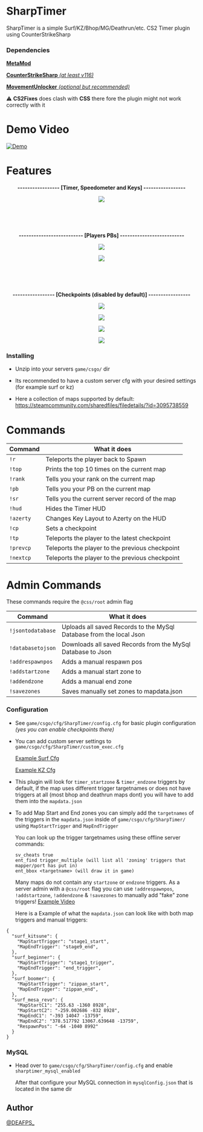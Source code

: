 # SharpTimer
SharpTimer is a simple Surf/KZ/Bhop/MG/Deathrun/etc. CS2 Timer plugin using CounterStrikeSharp

### Dependencies

[**MetaMod**](https://cs2.poggu.me/metamod/installation/)

[**CounterStrikeSharp** *(at least v116)*](https://github.com/roflmuffin/CounterStrikeSharp/releases)

[**MovementUnlocker** *(optional but recommended)*](https://github.com/Source2ZE/MovementUnlocker)

⚠️ **CS2Fixes** does clash with **CSS** there fore the plugin might not work correctly with it

# Demo Video
[![Demo](https://i.imgur.com/Xr0nDqC.png)](https://www.youtube.com/watch?v=wUKOQ68K5t8)

# Features
<p align="center">
<strong style="font-weight: bold;">----------------- [Timer, Speedometer and Keys] -----------------</strong>
</p>

<p align="center">
  <img src="https://i.imgur.com/cGUjH6m.png">
</p>
<br>
<br>
<br>
<p align="center">
<strong style="font-weight: bold;">-------------------------- [Players PBs] --------------------------</strong>
</p>

<p align="center">
  <img src="https://i.imgur.com/9HGOhRR.png">
</p>

<p align="center">
  <img src="https://i.imgur.com/amVXOHP.png">
</p>
<br>
<br>
<br>
<p align="center">
<strong style="font-weight: bold;">----------------- [Checkpoints (disabled by default)] -----------------</strong>
</p>

<p align="center">
  <img src="https://i.imgur.com/USX5i8C.png">
</p>

<p align="center">
  <img src="https://i.imgur.com/kWiHOlz.png">
</p>

<p align="center">
  <img src="https://i.imgur.com/lXwXNN7.png">
</p>

<p align="center">
  <img src="https://i.imgur.com/nyn76Q4.png">
</p>

### Installing

* Unzip into your servers `game/csgo/` dir

* Its recommended to have a custom server cfg with your desired settings (for example surf or kz)

* Here a collection of maps supported by default: https://steamcommunity.com/sharedfiles/filedetails/?id=3095738559

# Commands

| Command  | What it does |
| ------------- | ------------- |
| `!r`  | Teleports the player back to Spawn |
| `!top`  | Prints the top 10 times on the current map |
| `!rank` | Tells you your rank on the current map |
| `!pb` | Tells you your PB on the current map |
| `!sr` | Tells you the current server record of the map |
| `!hud` | Hides the Timer HUD |
| `!azerty` | Changes Key Layout to Azerty on the HUD |
| `!cp` | Sets a checkpoint |
| `!tp` | Teleports the player to the latest checkpoint |
| `!prevcp` | Teleports the player to the previous checkpoint |
| `!nextcp` | Teleports the player to the previous checkpoint |

# Admin Commands
These commands require the `@css/root` admin flag

| Command  | What it does |
| ------------- | ------------- |
| `!jsontodatabase`  | Uploads all saved Records to the MySql Database from the local Json |
| `!databasetojson`  | Downloads all saved Records from the MySql Database to Json |
| `!addrespawnpos`  | Adds a manual respawn pos |
| `!addstartzone`  | Adds a manual start zone to |
| `!addendzone`  | Adds a manual end zone |
| `!savezones`  | Saves manually set zones to mapdata.json |

### Configuration
* See `game/csgo/cfg/SharpTimer/config.cfg` for basic plugin configuration *(yes you can enable checkpoints there)*
  
* You can add custom server settings to `game/csgo/cfg/SharpTimer/custom_exec.cfg`
  
  [Example Surf Cfg](https://github.com/DEAFPS/cs-cfg/blob/main/surf.cfg)

  [Example KZ Cfg](https://github.com/DEAFPS/cs-cfg/blob/main/kz.cfg)
  
* This plugin will look for `timer_startzone` & `timer_endzone` triggers by default, if the map uses different trigger targetnames or does not have triggers at all (most bhop and deathrun maps dont) you will have to add them into the `mapdata.json`

* To add Map Start and End zones you can simply add the `targetnames` of the triggers in the `mapdata.json` inside of `game/csgo/cfg/SharpTimer/` using `MapStartTrigger` and  `MapEndTrigger`

  You can look up the trigger targetnames using these offline server commands:

  ```
  sv_cheats true
  ent_find trigger_multiple (will list all 'zoning' triggers that mapper/port has put in)
  ent_bbox <targetname> (will draw it in game)
  ```


  Many maps do not contain any `startzone` or `endzone` triggers. As a server admin with a `@css/root` flag you can use `!addrespawnpos`, `!addstartzone`, `!addendzone` & `!savezones` to manually add "fake" zone triggers! [Example Video](https://streamable.com/9ez6gq)

  Here is a Example of what the `mapdata.json` can look like with both map triggers and manual triggers:

  
```
{
  "surf_kitsune": {
    "MapStartTrigger": "stage1_start",
    "MapEndTrigger": "stage9_end",
  },
  "surf_beginner": {
    "MapStartTrigger": "stage1_trigger",
    "MapEndTrigger": "end_trigger",
  },
  "surf_boomer": {
    "MapStartTrigger": "zippan_start",
    "MapEndTrigger": "zippan_end",
  },
  "surf_mesa_revo": {
    "MapStartC1": "255.63 -1360 8928",
    "MapStartC2": "-259.002686 -832 8928",
    "MapEndC1": "-393 14047 -13759",
    "MapEndC2": "378.517792 13067.639648 -13759",
    "RespawnPos": "-64 -1040 8992"
  }
}
```
### MySQL
* Head over to `game/csgo/cfg/SharpTimer/config.cfg` and enable `sharptimer_mysql_enabled`

  After that configure your MySQL connection in `mysqlConfig.json` that is located in the same dir

## Author
[@DEAFPS_](https://twitter.com/deafps_)
